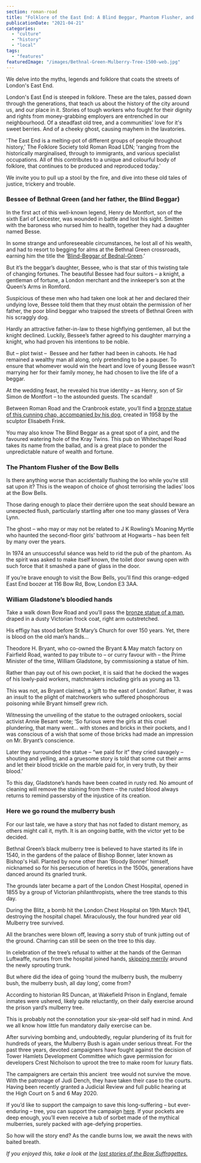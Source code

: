 ```yaml
---
section: roman-road
title: "Folklore of the East End: A Blind Beggar, Phantom Flusher, and miraculous  Mulberry Bush"
publicationDate: "2021-04-21"
categories: 
  - "culture"
  - "history"
  - "local"
tags: 
  - "features"
featuredImage: "/images/Bethnal-Green-Mulberry-Tree-1500-web.jpg"
---
```


We delve into the myths, legends and folklore that coats the streets of London's East End.

London's East End is steeped in folklore. These are the tales, passed down through the generations, that teach us about the history of the city around us, and our place in it. Stories of tough workers who fought for their dignity and rights from money-grabbing employers are entrenched in our neighbourhood. Of a steadfast old tree, and a communities' love for it's sweet berries. And of a cheeky ghost, causing mayhem in the lavatories.

'The East End is a melting-pot of different groups of people throughout history,' The Folklore Society told Roman Road LDN; 'ranging from the historically marginalised, through to immigrants, and various specialist occupations. All of this contributes to a unique and colourful body of folklore, that continues to be produced and reproduced today.'

We invite you to pull up a stool by the fire, and dive into these old tales of justice, trickery and trouble.

### Bessee of Bethnal Green (and her father, the Blind Beggar)

In the first act of this well-known legend, Henry de Montfort, son of the sixth Earl of Leicester, was wounded in battle and lost his sight. Smitten with the baroness who nursed him to health, together they had a daughter named Besse. 

In some strange and unforeseeable circumstances, he lost all of his wealth, and had to resort to begging for alms at the Bethnal Green crossroads, earning him the title the ‘[Blind-Beggar of Bednal-Green](https://www.amazon.com/Blind-Beggar-Bednal-Green-Norfolk-Publickly-Servants/dp/0267375239).’

But it’s the beggar’s daughter, Bessee, who is that star of this twisting tale of changing fortunes. The beautiful Bessee had four suitors – a knight, a gentleman of fortune, a London merchant and the innkeeper’s son at the Queen’s Arms in Romford. 

Suspicious of these men who had taken one look at her and declared their undying love, Bessee told them that they must obtain the permission of her father, the poor blind beggar who traipsed the streets of Bethnal Green with his scraggly dog. 

Hardly an attractive father-in-law to these highflying gentlemen, all but the knight declined. Luckily, Bessee’s father agreed to his daughter marrying a knight, who had proven his intentions to be noble. 

But – plot twist –  Bessee and her father had been in cahoots. He had remained a wealthy man all along, only pretending to be a pauper. To ensure that whomever would win the heart and love of young Bessee wasn’t marrying her for their family money, he had chosen to live the life of a beggar.

At the wedding feast, he revealed his true identity – as Henry, son of Sir Simon de Montfort – to the astounded guests. The scandal!

Between Roman Road and the Cranbrook estate, you’ll find a [bronze statue of this cunning chap, accompanied by his dog](https://romanroadlondon.com/public-art-tour-bow-globe-town/), created in 1958 by the sculptor Elisabeth Frink. 

You may also know The Blind Beggar as a great spot of a pint, and the favoured watering hole of the Kray Twins. This pub on Whitechapel Road takes its name from the ballad, and is a great place to ponder the unpredictable nature of wealth and fortune. 

### The Phantom Flusher of the Bow Bells

Is there anything worse than accidentally flushing the loo while you’re still sat upon it? This is the weapon of choice of ghost terrorising the ladies’ loos at the Bow Bells. 

Those daring enough to place their derrière upon the seat should beware an unexpected flush, particularly startling after one too many glasses of Vera Lynn.

The ghost – who may or may not be related to J K Rowling’s Moaning Myrtle who haunted the second-floor girls' bathroom at Hogwarts – has been felt by many over the years. 

In 1974 an unsuccessful séance was held to rid the pub of the phantom. As the spirit was asked to make itself known, the toilet door swung open with such force that it smashed a pane of glass in the door.

If you’re brave enough to visit the Bow Bells, you’ll find this orange-edged East End boozer at 116 Bow Rd, Bow, London E3 3AA. 

### William Gladstone’s bloodied hands

Take a walk down Bow Road and you’ll pass the [bronze statue of a man](https://romanroadlondon.com/red-hands-william-gladstone-statue/), draped in a dusty Victorian frock coat, right arm outstretched. 

His effigy has stood before St Mary’s Church for over 150 years. Yet, there is blood on the old man’s hands…

Theodore H. Bryant, who co-owned the Bryant & May match factory on Fairfield Road, wanted to pay tribute to – or curry favour with – the Prime Minister of the time, William Gladstone, by commissioning a statue of him.

Rather than pay out of his own pocket, it is said that he docked the wages of his lowly-paid workers, matchmakers including girls as young as 13.

This was not, as Bryant claimed, a ‘gift to the east of London’. Rather, it was an insult to the plight of matchworkers who suffered phosphorous poisoning while Bryant himself grew rich. 

Witnessing the unveiling of the statue to the outraged onlookers, social activist Annie Besant wote; ‘So furious were the girls at this cruel plundering, that many went... with stones and bricks in their pockets, and I was conscious of a wish that some of those bricks had made an impression on Mr. Bryant’s conscience.

Later they surrounded the statue – “we paid for it” they cried savagely – shouting and yelling, and a gruesome story is told that some cut their arms and let their blood trickle on the marble paid for, in very truth, by their blood.’ 

To this day, Gladstone’s hands have been coated in rusty red. No amount of cleaning will remove the staining from them – the rusted blood always returns to remind passersby of the injustice of its creation.

### Here we go round the mulberry bush

For our last tale, we have a story that has not faded to distant memory, as others might call it, myth. It is an ongoing battle, with the victor yet to be decided. 

Bethnal Green’s black mulberry tree is believed to have started its life in 1540, in the gardens of the palace of Bishop Bonner, later known as Bishop's Hall. Planted by none other than ‘Bloody Bonner’ himself, nicknamed so for his persecution of heretics in the 1500s, generations have danced around its gnarled trunk. 

The grounds later became a part of the London Chest Hospital, opened in 1855 by a group of Victorian philanthropists, where the tree stands to this day. 

During the Blitz, a bomb hit the London Chest Hospital on 19th March 1941, destroying the hospital chapel. Miraculously, the four hundred year old Mulberry tree survived.

All the branches were blown off, leaving a sorry stub of trunk jutting out of the ground. Charring can still be seen on the tree to this day. 

In celebration of the tree’s refusal to wither at the hands of the German Luftwaffe, nurses from the hospital joined hands, [skipping merrily](https://spitalfieldslife.com/2019/03/21/hope-for-the-bethnal-green-mulberry/) around the newly sprouting trunk. 

But where did the idea of going ‘round the mulberry bush, the mulberry bush, the mulberry bush, all day long’, come from? 

According to historian RS Duncan, at Wakefield Prison in England, female inmates were ushered, likely quite reluctantly, on their daily exercise around the prison yard’s mulberry tree.

This is probably not the connotation your six-year-old self had in mind. And we all know how little fun mandatory daily exercise can be. 

After surviving bombing and, undoubtedly, regular plundering of its fruit for hundreds of years, the Mulberry Bush is again under serious threat. For the past three years, devoted campaigners have fought against the decision of Tower Hamlets Development Committee which gave permission for developers Crest Nicholson to uproot the tree to make room for luxury flats. 

The campaigners are certain this ancient  tree would not survive the move. With the patronage of Judi Dench, they have taken their case to the courts. Having been recently granted a Judicial Review and full public hearing at the High Court on 5 and 6 May 2020. 

If you’d like to support the campaign to save this long-suffering – but ever-enduring – tree, you can support the campaign [here](https://www.crowdjustice.com/case/save-the-bethnal-green-mulberry/). If your pockets are deep enough, you’ll even receive a tub of sorbet made of the mythical mulberries, surely packed with age-defying properties.

So how will the story end? As the candle burns low, we await the news with baited breath.

_If you enjoyed this, take a look at the [lost stories of the Bow Suffragettes.](https://romanroadlondon.com/bow-suffragettes-lost-stories/)_
